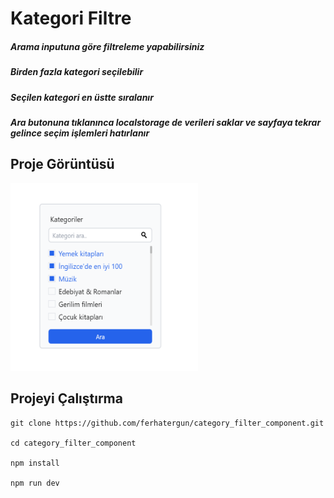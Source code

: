 # Kategori Filtre 

##### Arama inputuna göre filtreleme yapabilirsiniz
##### Birden fazla kategori seçilebilir
##### Seçilen kategori en üstte sıralanır
##### Ara butonuna tıklanınca localstorage de verileri saklar ve sayfaya tekrar gelince seçim işlemleri hatırlanır
## Proje Görüntüsü


<img src="https://github.com/ferhatergun/category_filter_component/blob/main/public/photo.PNG" alt="alt text" width="300" height="300">

## Projeyi Çalıştırma
````
git clone https://github.com/ferhatergun/category_filter_component.git

cd category_filter_component

npm install

npm run dev
````


